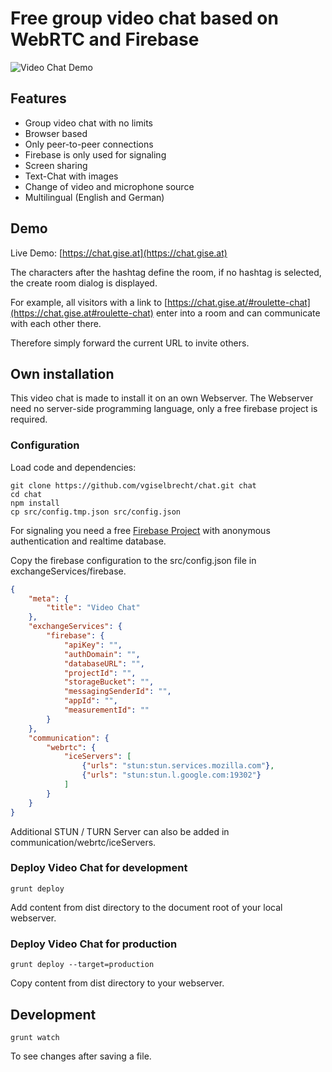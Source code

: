 # Free group video chat based on WebRTC and Firebase

![Video Chat Demo](https://www.gise.at/images/VideoChat.PNG)

## Features

* Group video chat with no limits
* Browser based
* Only peer-to-peer connections
* Firebase is only used for signaling
* Screen sharing
* Text-Chat with images
* Change of video and microphone source
* Multilingual (English and German)

## Demo

Live Demo: [https://chat.gise.at](https://chat.gise.at)

The characters after the hashtag define the room, if no hashtag is selected, the create room dialog is displayed.

For example, all visitors with a link to [https://chat.gise.at/#roulette-chat](https://chat.gise.at#roulette-chat) enter into a room and can communicate with each other there.

Therefore simply forward the current URL to invite others.

## Own installation

This video chat is made to install it on an own Webserver.
The Webserver need no server-side programming language, only a free firebase project is required.

### Configuration
Load code and dependencies:
```
git clone https://github.com/vgiselbrecht/chat.git chat
cd chat
npm install
cp src/config.tmp.json src/config.json
```

For signaling you need a free [Firebase Project](https://console.firebase.google.com/u/0/) with anonymous authentication and realtime database.

Copy the firebase configuration to the src/config.json file in exchangeServices/firebase.
```json
{
    "meta": {
        "title": "Video Chat"
    },
    "exchangeServices": { 
        "firebase": {
            "apiKey": "",
            "authDomain": "",
            "databaseURL": "",
            "projectId": "",
            "storageBucket": "",
            "messagingSenderId": "",
            "appId": "",
            "measurementId": ""
        }
    },
    "communication": {
        "webrtc": {
            "iceServers": [
                {"urls": "stun:stun.services.mozilla.com"}, 
                {"urls": "stun:stun.l.google.com:19302"}
            ]
        }
    }
}
```
Additional STUN / TURN Server can also be added in communication/webrtc/iceServers.

### Deploy Video Chat for development
```
grunt deploy
```
Add content from dist directory to the document root of your local webserver.

### Deploy Video Chat for production
```
grunt deploy --target=production
```
Copy content from dist directory to your webserver.

## Development
```
grunt watch
```
To see changes after saving a file.
